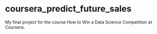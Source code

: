 # coursera_predict_future_sales
My final project for the course How to Win a Data Science Competition at Coursera. 

